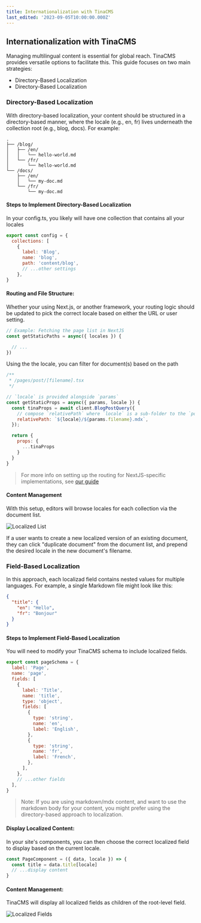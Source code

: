 ```yaml
---
title: Internationalization with TinaCMS
last_edited: '2023-09-05T10:00:00.000Z'
---
```


## Internationalization with TinaCMS

Managing multilingual content is essential for global reach. TinaCMS provides versatile options to facilitate this. This guide focuses on two main strategies:

- Directory-Based Localization
- Directory-Based Localization

### Directory-Based Localization

With directory-based localization, your content should be structured in a directory-based manner, where the locale (e.g., en, fr) lives underneath the collection root (e.g., blog, docs). For example:

```text
.
├── /blog/
│   ├── /en/
│   │   └── hello-world.md
│   └── /fr/
│       └── hello-world.md
└── /docs/
    ├── /en/
    │   └── my-doc.md
    └── /fr/
        └── my-doc.md
```

#### Steps to Implement Directory-Based Localization

In your config.ts, you likely will have one collection that contains all your locales

```jsx
export const config = {
  collections: [
    {
      label: 'Blog',
      name: 'blog',
      path: 'content/blog',
      // ...other settings
    },
}
```

#### Routing and File Structure:

Whether your using Next.js, or another framework, your routing logic should be updated to pick the correct locale based on either the URL or user setting.

```jsx
// Example: Fetching the page list in NextJS
const getStaticPaths = async({ locales }) {

  // ...
})
```

Using the the locale, you can filter for document(s) based on the path

```jsx
/**
 * /pages/post/[filename].tsx
 */

// `locale` is provided alongside `params`
const getStaticProps = async({ params, locale }) {
  const tinaProps = await client.BlogPostQuery({
    // compose `relativePath` where `locale` is a sub-folder to the `post`
    relativePath: `${locale}/${params.filename}.mdx`,
  });

  return {
    props: {
      ...tinaProps
    }
  }
}
```

> For more info on setting up the routing for NextJS-specific implementations, see [our guide](/guides/tinacms/nextjs-internationalization/guide/)

#### Content Management

With this setup, editors will browse locales for each collection via the document list.

![Localized List](https://res.cloudinary.com/forestry-demo/image/upload/v1694005020/tina-io/docs/i18n/lang-folders.png)

If a user wants to create a new localized version of an existing document, they can click "duplicate document" from the document list, and prepend the desired locale in the new document's filename.

### Field-Based Localization

In this approach, each localizad field contains nested values for multiple languages. For example, a single Markdown file might look like this:

```json
{
  "title": {
    "en": "Hello",
    "fr": "Bonjour"
  }
}
```

#### Steps to Implement Field-Based Localization

You will need to modify your TinaCMS schema to include localized fields.

```js
export const pageSchema = {
  label: 'Page',
  name: 'page',
  fields: [
    {
      label: 'Title',
      name: 'title',
      type: 'object',
      fields: [
        {
          type: 'string',
          name: 'en',
          label: 'English',
        },
        {
          type: 'string',
          name: 'fr',
          label: 'French',
        },
      ],
    },
    // ...other fields
  ],
}
```

> Note: If you are using markdown/mdx content, and want to use the markdown body for your content, you might prefer using the directory-based approach to localization.

#### Display Localized Content:

In your site's components, you can then choose the correct localized field to display based on the current locale.

```jsx
const PageComponent = ({ data, locale }) => {
  const title = data.title[locale]
  // ...display content
}
```

#### Content Management:

TinaCMS will display all localized fields as children of the root-level field.

![Localized Fields](https://res.cloudinary.com/forestry-demo/image/upload/v1694006057/tina-io/docs/i18n/localized-fields.png)
